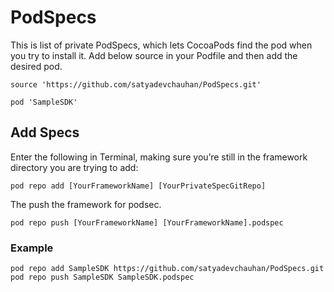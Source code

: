 # PodSpecs
This is list of private PodSpecs, which lets CocoaPods find the pod when you try to install it.
Add below source in your Podfile and then add the desired pod.
```
source 'https://github.com/satyadevchauhan/PodSpecs.git'
```
```
pod 'SampleSDK'
```

## Add Specs
Enter the following in Terminal, making sure you’re still in the framework directory you are trying to add:
```
pod repo add [YourFrameworkName] [YourPrivateSpecGitRepo]
```

The push the framework for podsec.
```
pod repo push [YourFrameworkName] [YourFrameworkName].podspec
```

### Example
```
pod repo add SampleSDK https://github.com/satyadevchauhan/PodSpecs.git
pod repo push SampleSDK SampleSDK.podspec
```
